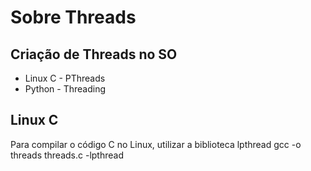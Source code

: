 # Sobre Threads
## Criação de Threads no SO
- Linux C - PThreads
- Python - Threading

## Linux C
Para compilar o código C no Linux, utilizar a biblioteca lpthread 
gcc -o threads threads.c -lpthread


